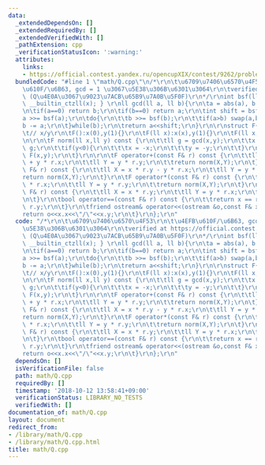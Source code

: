 ```yaml
---
data:
  _extendedDependsOn: []
  _extendedRequiredBy: []
  _extendedVerifiedWith: []
  _pathExtension: cpp
  _verificationStatusIcon: ':warning:'
  attributes:
    links:
    - https://official.contest.yandex.ru/opencupXIX/contest/9262/problems/K
  bundledCode: "#line 1 \"math/Q.cpp\"\n/*\r\n\t\u6709\u7406\u6570\u4F53\r\n\t\u4EFB\
    \u610F/\u6B63, gcd = 1 \u3067\u5E38\u306B\u6301\u3064\r\n\tverified at https://official.contest.yandex.ru/opencupXIX/contest/9262/problems/K\
    \ (Q\u4E0A\u3067\u9023\u7ACB\u65B9\u7A0B\u5F0F)\r\n*/\r\nint bsf(ll x) { return\
    \ __builtin_ctzll(x); } \r\nll gcd(ll a, ll b){\r\n\ta = abs(a), b = abs(b);\r\
    \n\tif(a==0) return b;\r\n\tif(b==0) return a;\r\n\tint shift = bsf(a|b);\r\n\t\
    a >>= bsf(a);\r\n\tdo{\r\n\t\tb >>= bsf(b);\r\n\t\tif(a>b) swap(a,b);\r\n\t\t\
    b -= a;\r\n\t}while(b);\r\n\treturn a<<shift;\r\n}\r\n\r\nstruct F{\r\n\tll x,y;\t\
    \t// x/y\r\n\tF():x(0),y(1){}\r\n\tF(ll x):x(x),y(1){}\r\n\tF(ll x,ll y):x(x),y(y){}\r\
    \n\r\n\tF norm(ll x,ll y) const {\r\n\t\tll g = gcd(x,y);\r\n\t\tx /= g, y /=\
    \ g;\r\n\t\tif(y<0){\r\n\t\t\tx = -x;\r\n\t\t\ty = -y;\r\n\t\t}\r\n\t\treturn\
    \ F(x,y);\r\n\t}\r\n\r\n\tF operator+(const F& r) const {\r\n\t\tll X = x * r.y\
    \ + y * r.x;\r\n\t\tll Y = y * r.y;\r\n\t\treturn norm(X,Y);\r\n\t}\r\n\tF operator-(const\
    \ F& r) const {\r\n\t\tll X = x * r.y - y * r.x;\r\n\t\tll Y = y * r.y;\r\n\t\t\
    return norm(X,Y);\r\n\t}\r\n\tF operator*(const F& r) const {\r\n\t\tll X = x\
    \ * r.x;\r\n\t\tll Y = y * r.y;\r\n\t\treturn norm(X,Y);\r\n\t}\r\n\tF operator/(const\
    \ F& r) const {\r\n\t\tll X = x * r.y;\r\n\t\tll Y = y * r.x;\r\n\t\treturn norm(X,Y);\r\
    \n\t}\r\n\tbool operator==(const F& r) const {\r\n\t\treturn x == r.x && y ==\
    \ r.y;\r\n\t}\r\n\tfriend ostream& operator<<(ostream &o,const F& x){\r\n\t\t\
    return o<<x.x<<\"/\"<<x.y;\r\n\t}\r\n};\r\n"
  code: "/*\r\n\t\u6709\u7406\u6570\u4F53\r\n\t\u4EFB\u610F/\u6B63, gcd = 1 \u3067\
    \u5E38\u306B\u6301\u3064\r\n\tverified at https://official.contest.yandex.ru/opencupXIX/contest/9262/problems/K\
    \ (Q\u4E0A\u3067\u9023\u7ACB\u65B9\u7A0B\u5F0F)\r\n*/\r\nint bsf(ll x) { return\
    \ __builtin_ctzll(x); } \r\nll gcd(ll a, ll b){\r\n\ta = abs(a), b = abs(b);\r\
    \n\tif(a==0) return b;\r\n\tif(b==0) return a;\r\n\tint shift = bsf(a|b);\r\n\t\
    a >>= bsf(a);\r\n\tdo{\r\n\t\tb >>= bsf(b);\r\n\t\tif(a>b) swap(a,b);\r\n\t\t\
    b -= a;\r\n\t}while(b);\r\n\treturn a<<shift;\r\n}\r\n\r\nstruct F{\r\n\tll x,y;\t\
    \t// x/y\r\n\tF():x(0),y(1){}\r\n\tF(ll x):x(x),y(1){}\r\n\tF(ll x,ll y):x(x),y(y){}\r\
    \n\r\n\tF norm(ll x,ll y) const {\r\n\t\tll g = gcd(x,y);\r\n\t\tx /= g, y /=\
    \ g;\r\n\t\tif(y<0){\r\n\t\t\tx = -x;\r\n\t\t\ty = -y;\r\n\t\t}\r\n\t\treturn\
    \ F(x,y);\r\n\t}\r\n\r\n\tF operator+(const F& r) const {\r\n\t\tll X = x * r.y\
    \ + y * r.x;\r\n\t\tll Y = y * r.y;\r\n\t\treturn norm(X,Y);\r\n\t}\r\n\tF operator-(const\
    \ F& r) const {\r\n\t\tll X = x * r.y - y * r.x;\r\n\t\tll Y = y * r.y;\r\n\t\t\
    return norm(X,Y);\r\n\t}\r\n\tF operator*(const F& r) const {\r\n\t\tll X = x\
    \ * r.x;\r\n\t\tll Y = y * r.y;\r\n\t\treturn norm(X,Y);\r\n\t}\r\n\tF operator/(const\
    \ F& r) const {\r\n\t\tll X = x * r.y;\r\n\t\tll Y = y * r.x;\r\n\t\treturn norm(X,Y);\r\
    \n\t}\r\n\tbool operator==(const F& r) const {\r\n\t\treturn x == r.x && y ==\
    \ r.y;\r\n\t}\r\n\tfriend ostream& operator<<(ostream &o,const F& x){\r\n\t\t\
    return o<<x.x<<\"/\"<<x.y;\r\n\t}\r\n};\r\n"
  dependsOn: []
  isVerificationFile: false
  path: math/Q.cpp
  requiredBy: []
  timestamp: '2018-10-12 13:58:41+09:00'
  verificationStatus: LIBRARY_NO_TESTS
  verifiedWith: []
documentation_of: math/Q.cpp
layout: document
redirect_from:
- /library/math/Q.cpp
- /library/math/Q.cpp.html
title: math/Q.cpp
---
```

